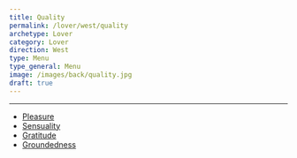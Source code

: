 ```yaml
---
title: Quality
permalink: /lover/west/quality
archetype: Lover
category: Lover
direction: West
type: Menu
type_general: Menu
image: /images/back/quality.jpg
draft: true
---
```


---
- [Pleasure](/lover/west/quality/pleasure)
- [Sensuality](/lover/west/quality/sensuality)
- [Gratitude](/lover/west/quality/gratitude)
- [Groundedness](/lover/west/quality/groundedness)
